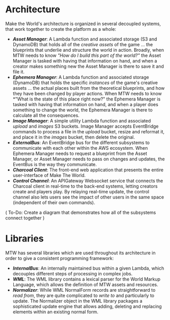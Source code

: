 Architecture
============

Make the World's architecture is organized in several decoupled systems, that work together
to create the platform as a whole:

- ***Asset Manager***:  A Lambda function and associated storage (S3 and DynamoDB) that
holds all of the *creative assets* of the game ... the blueprints that underlie and structure
the world in action.  Broadly, when MTW needs to know *"How do I build this part of the world?"*
the Asset Manager is tasked with having that information on hand, and when a creator makes
something new the Asset Manager is there to save it and file it.
- ***Ephemera Manager***:  A Lambda function and associated storage (DynamoDB) that holds
the specific *instances* of the game's creative assets ... the actual places built from
the theoretical blueprints, and how they have been changed by player actions.  When MTW
needs to know *"What is the state of this place right now?" the Ephemera Manager is tasked
with having that information on hand, and when a player does something to change the world,
the Ephemera Manager is there to calculate all the consequences.
- ***Image Manager***: A simple utility Lambda function and associated *upload* and *images*
S3 buckets.  Image Manager accepts EventBridge commands to process a file in the *upload*
bucket, resize and reformat it, and place it in the *images* bucket, then delete the original.
- ***ExternalBus***:  An EventBridge bus for the different subsystems to communicate with
each other within the AWS ecosystem.  When Ephemera Manager needs to request a blueprint
from the Asset Manager, or Asset Manager needs to pass on changes and updates, the EventBus
is the way they communicate.
- ***Charcoal Client***:  The front-end web application that presents the entire 
user-interface of Make The World.
- ***Control Channel***:  An APIGateway Websocket service that connects the Charcoal client
in real-time to the back-end systems, letting creators create and players play.  By
relaying real-time update, the control channel also lets users see the impact of other
users in the same space (independent of their own commands).

( To-Do:  Create a diagram that demonstrates how all of the subsystems connect together )

Libraries
=========

MTW has several libraries which are used throughout its architecture in order to give a
consistent programming framework:

- ***InternalBus***: An internally maintained bus within a given Lambda, which decouples
different steps of processing in complex jobs.
- ***WML***: The WML library contains a lexical parser for the World Markup Language,
which allows the definition of MTW assets and resources.
- ***Normalizer***: While WML NormalForm records are straightforward to *read from*, they
are quite complicated to *write to* and particularly to update.  The Normalizer object
in the WML library packages a sophisticated update engine that allows adding, deleting
and replacing elements within an existing normal form.
